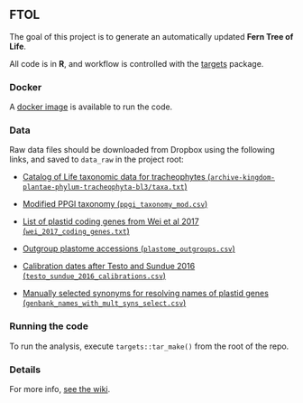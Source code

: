 ## FTOL

The goal of this project is to generate an automatically updated **Fern Tree of Life**.

All code is in **R**, and workflow is controlled with the [targets](https://github.com/ropensci/targets) package.

### Docker

A [docker image](https://hub.docker.com/repository/docker/joelnitta/ftol) is available to run the code.

### Data

Raw data files should be downloaded from Dropbox using the following links, and saved to `data_raw` in the project root:

- [Catalog of Life taxonomic data for tracheophytes (`archive-kingdom-plantae-phylum-tracheophyta-bl3/taxa.txt`)](https://www.dropbox.com/s/uk49g48h8jhoslv/taxa.txt?dl=0)

- [Modified PPGI taxonomy (`ppgi_taxonomy_mod.csv`)](https://www.dropbox.com/s/l5ptrndae4jy53q/ppgi_taxonomy_mod.csv?dl=0)

- [List of plastid coding genes from Wei et al 2017 (`wei_2017_coding_genes.txt`)](https://www.dropbox.com/s/aozhk47lguzfxnj/wei_2017_coding_genes.txt?dl=0)

- [Outgroup plastome accessions (`plastome_outgroups.csv`)](https://www.dropbox.com/s/b2m1ln9e5itjw43/plastome_outgroups.csv?dl=0)

- [Calibration dates after Testo and Sundue 2016 (`testo_sundue_2016_calibrations.csv`)](https://www.dropbox.com/s/mg1k8zzlwko24bf/testo_sundue_2016_calibrations.csv?dl=0)

- [Manually selected synonyms for resolving names of plastid genes (`genbank_names_with_mult_syns_select.csv`)](https://www.dropbox.com/s/8qoae4kl8ps1z6h/genbank_names_with_mult_syns_select.csv?dl=0)
 
### Running the code

To run the analysis, execute `targets::tar_make()` from the root of the repo.

### Details

For more info, [see the wiki](https://github.com/joelnitta/ftol/wiki).
